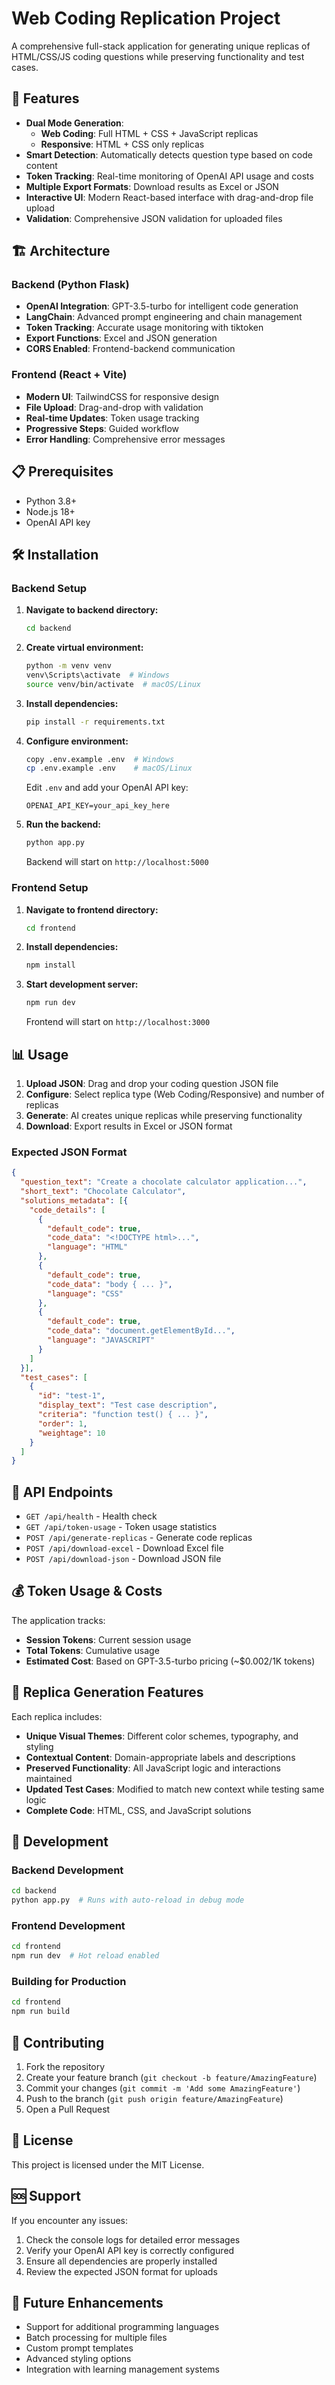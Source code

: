 # Web Coding Replication Project

A comprehensive full-stack application for generating unique replicas of HTML/CSS/JS coding questions while preserving functionality and test cases.

## 🚀 Features

- **Dual Mode Generation**: 
  - **Web Coding**: Full HTML + CSS + JavaScript replicas
  - **Responsive**: HTML + CSS only replicas
- **Smart Detection**: Automatically detects question type based on code content
- **Token Tracking**: Real-time monitoring of OpenAI API usage and costs
- **Multiple Export Formats**: Download results as Excel or JSON
- **Interactive UI**: Modern React-based interface with drag-and-drop file upload
- **Validation**: Comprehensive JSON validation for uploaded files

## 🏗️ Architecture

### Backend (Python Flask)
- **OpenAI Integration**: GPT-3.5-turbo for intelligent code generation
- **LangChain**: Advanced prompt engineering and chain management
- **Token Tracking**: Accurate usage monitoring with tiktoken
- **Export Functions**: Excel and JSON generation
- **CORS Enabled**: Frontend-backend communication

### Frontend (React + Vite)
- **Modern UI**: TailwindCSS for responsive design
- **File Upload**: Drag-and-drop with validation
- **Real-time Updates**: Token usage tracking
- **Progressive Steps**: Guided workflow
- **Error Handling**: Comprehensive error messages

## 📋 Prerequisites

- Python 3.8+
- Node.js 18+
- OpenAI API key

## 🛠️ Installation

### Backend Setup

1. **Navigate to backend directory:**
   ```bash
   cd backend
   ```

2. **Create virtual environment:**
   ```bash
   python -m venv venv
   venv\Scripts\activate  # Windows
   source venv/bin/activate  # macOS/Linux
   ```

3. **Install dependencies:**
   ```bash
   pip install -r requirements.txt
   ```

4. **Configure environment:**
   ```bash
   copy .env.example .env  # Windows
   cp .env.example .env    # macOS/Linux
   ```
   
   Edit `.env` and add your OpenAI API key:
   ```
   OPENAI_API_KEY=your_api_key_here
   ```

5. **Run the backend:**
   ```bash
   python app.py
   ```
   
   Backend will start on `http://localhost:5000`

### Frontend Setup

1. **Navigate to frontend directory:**
   ```bash
   cd frontend
   ```

2. **Install dependencies:**
   ```bash
   npm install
   ```

3. **Start development server:**
   ```bash
   npm run dev
   ```
   
   Frontend will start on `http://localhost:3000`

## 📊 Usage

1. **Upload JSON**: Drag and drop your coding question JSON file
2. **Configure**: Select replica type (Web Coding/Responsive) and number of replicas
3. **Generate**: AI creates unique replicas while preserving functionality
4. **Download**: Export results in Excel or JSON format

### Expected JSON Format

```json
{
  "question_text": "Create a chocolate calculator application...",
  "short_text": "Chocolate Calculator",
  "solutions_metadata": [{
    "code_details": [
      {
        "default_code": true,
        "code_data": "<!DOCTYPE html>...",
        "language": "HTML"
      },
      {
        "default_code": true,
        "code_data": "body { ... }",
        "language": "CSS"
      },
      {
        "default_code": true,
        "code_data": "document.getElementById...",
        "language": "JAVASCRIPT"
      }
    ]
  }],
  "test_cases": [
    {
      "id": "test-1",
      "display_text": "Test case description",
      "criteria": "function test() { ... }",
      "order": 1,
      "weightage": 10
    }
  ]
}
```

## 🔧 API Endpoints

- `GET /api/health` - Health check
- `GET /api/token-usage` - Token usage statistics
- `POST /api/generate-replicas` - Generate code replicas
- `POST /api/download-excel` - Download Excel file
- `POST /api/download-json` - Download JSON file

## 💰 Token Usage & Costs

The application tracks:
- **Session Tokens**: Current session usage
- **Total Tokens**: Cumulative usage
- **Estimated Cost**: Based on GPT-3.5-turbo pricing (~$0.002/1K tokens)

## 🎨 Replica Generation Features

Each replica includes:
- **Unique Visual Themes**: Different color schemes, typography, and styling
- **Contextual Content**: Domain-appropriate labels and descriptions
- **Preserved Functionality**: All JavaScript logic and interactions maintained
- **Updated Test Cases**: Modified to match new context while testing same logic
- **Complete Code**: HTML, CSS, and JavaScript solutions

## 🔄 Development

### Backend Development
```bash
cd backend
python app.py  # Runs with auto-reload in debug mode
```

### Frontend Development
```bash
cd frontend
npm run dev  # Hot reload enabled
```

### Building for Production
```bash
cd frontend
npm run build
```

## 🤝 Contributing

1. Fork the repository
2. Create your feature branch (`git checkout -b feature/AmazingFeature`)
3. Commit your changes (`git commit -m 'Add some AmazingFeature'`)
4. Push to the branch (`git push origin feature/AmazingFeature`)
5. Open a Pull Request

## 📝 License

This project is licensed under the MIT License.

## 🆘 Support

If you encounter any issues:
1. Check the console logs for detailed error messages
2. Verify your OpenAI API key is correctly configured
3. Ensure all dependencies are properly installed
4. Review the expected JSON format for uploads

## 🔮 Future Enhancements

- Support for additional programming languages
- Batch processing for multiple files
- Custom prompt templates
- Advanced styling options
- Integration with learning management systems
